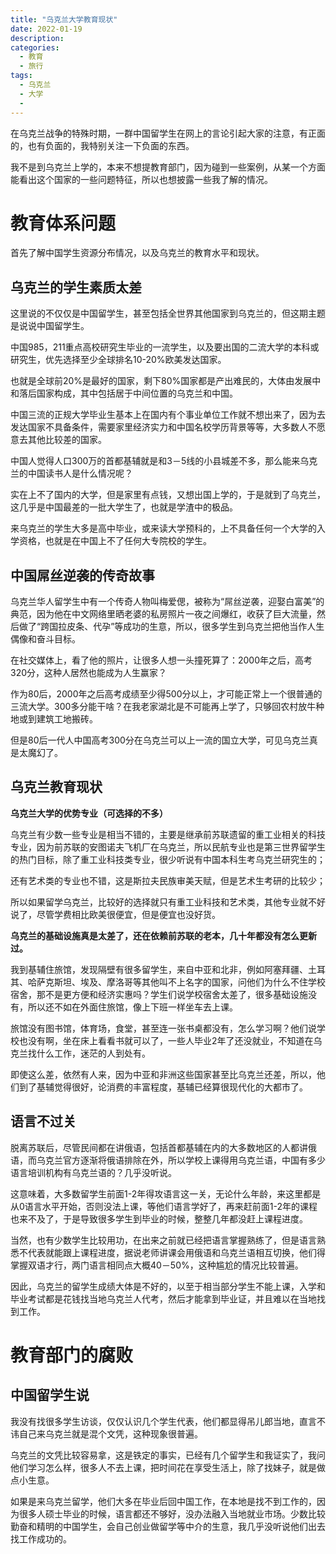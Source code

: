 ```yaml
---
title: "乌克兰大学教育现状"
date: 2022-01-19
description: 
categories:
  - 教育
  - 旅行
tags:
  - 乌克兰
  - 大学
  - 
---
```


在乌克兰战争的特殊时期，一群中国留学生在网上的言论引起大家的注意，有正面的，也有负面的，我特别关注一下负面的东西。

我不是到乌克兰上学的，本来不想提教育部门，因为碰到一些案例，从某一个方面能看出这个国家的一些问题特征，所以也想披露一些我了解的情况。

# **教育体系问题**

首先了解中国学生资源分布情况，以及乌克兰的教育水平和现状。

## 乌克兰的学生素质太差

这里说的不仅仅是中国留学生，甚至包括全世界其他国家到乌克兰的，但这期主题是说说中国留学生。

中国985，211重点高校研究生毕业的一流学生，以及要出国的二流大学的本科或研究生，优先选择至少全球排名10-20%欧美发达国家。

也就是全球前20%是最好的国家，剩下80%国家都是产出难民的，大体由发展中和落后国家构成，其中包括居于中间位置的乌克兰和中国。

中国三流的正规大学毕业生基本上在国内有个事业单位工作就不想出来了，因为去发达国家不具备条件，需要家里经济实力和中国名校学历背景等等，大多数人不愿意去其他比较差的国家。

中国人觉得人口300万的首都基辅就是和3－5线的小县城差不多，那么能来乌克兰的中国读书人是什么情况呢？

实在上不了国内的大学，但是家里有点钱，又想出国上学的，于是就到了乌克兰，这几乎是中国最差的一批大学生了，也就是学渣中的极品。

来乌克兰的学生大多是高中毕业，或来读大学预科的，上不具备任何一个大学的入学资格，也就是在中国上不了任何大专院校的学生。

## 中国屌丝逆袭的传奇故事

乌克兰华人留学生中有一个传奇人物叫梅爱偲，被称为“屌丝逆袭，迎娶白富美”的典范，因为他在中文网络里晒老婆的私房照片一夜之间爆红，收获了巨大流量，然后做了“跨国拉皮条、代孕”等成功的生意，所以，很多学生到乌克兰把他当作人生偶像和奋斗目标。

在社交媒体上，看了他的照片，让很多人想一头撞死算了：2000年之后，高考320分，这种人居然也能成为人生赢家？

作为80后，2000年之后高考成绩至少得500分以上，才可能正常上一个很普通的三流大学。300多分能干啥？在我老家湖北是不可能再上学了，只够回农村放牛种地或到建筑工地搬砖。

但是80后一代人中国高考300分在乌克兰可以上一流的国立大学，可见乌克兰真是太魔幻了。

## 乌克兰教育现状

**乌克兰大学的优势专业（可选择的不多）**

乌克兰有少数一些专业是相当不错的，主要是继承前苏联遗留的重工业相关的科技专业，因为前苏联的安图诺夫飞机厂在乌克兰，所以民航专业也是第三世界留学生的热门目标，除了重工业科技类专业，很少听说有中国本科生考乌克兰研究生的；

还有艺术类的专业也不错，这是斯拉夫民族审美天赋，但是艺术生考研的比较少；

所以如果留学乌克兰，比较好的选择就只有重工业科技和艺术类，其他专业就不好说了，尽管学费相比欧美很便宜，但是便宜也没好货。

**乌克兰的基础设施真是太差了，还在依赖前苏联的老本，几十年都没有怎么更新过。**

我到基辅住旅馆，发现隔壁有很多留学生，来自中亚和北非，例如阿塞拜疆、土耳其、哈萨克斯坦、埃及、摩洛哥等其他叫不上名字的国家，问他们为什么不住学校宿舍，那不是更方便和经济实惠吗？学生们说学校宿舍太差了，很多基础设施没有，所以还不如在外面住旅馆，像上下班一样坐车去上课。

旅馆没有图书馆，体育场，食堂，甚至连一张书桌都没有，怎么学习啊？他们说学校也没有啊，坐在床上看看书就可以了，一些人毕业2年了还没就业，不知道在乌克兰找什么工作，迷茫的人到处有。

即使这么差，依然有人来，因为中亚和非洲这些国家甚至比乌克兰还差，所以，他们到了基辅觉得很好，论消费的丰富程度，基辅已经算很现代化的大都市了。

## 语言不过关

脱离苏联后，尽管民间都在讲俄语，包括首都基辅在内的大多数地区的人都讲俄语，而乌克兰官方逐渐将俄语排除在外，所以学校上课得用乌克兰语，中国有多少语言培训机构有乌克兰语的？几乎没听说。

这意味着，大多数留学生前面1-2年得攻语言这一关，无论什么年龄，来这里都是从0语言水平开始，否则没法上课，等他们语言学好了，再来赶前面1-2年的课程也来不及了，于是导致很多学生到毕业的时候，整整几年都没赶上课程进度。

当然，也有少数学生比较用功，在出来之前就已经把语言掌握熟练了，但是语言熟悉不代表就能跟上课程进度，据说老师讲课会用俄语和乌克兰语相互切换，他们得掌握双语才行，两门语言相同点大概40－50%，这种尴尬的情况比较普遍。

因此，乌克兰的留学生成绩大体是不好的，以至于相当部分学生不能上课，入学和毕业考试都是花钱找当地乌克兰人代考，然后才能拿到毕业证，并且难以在当地找到工作。

# 教育部门的腐败

## **中国留学生说**

我没有找很多学生访谈，仅仅认识几个学生代表，他们都显得吊儿郎当地，直言不讳自己来乌克兰就是混个文凭，这种现象很普遍。

乌克兰的文凭比较容易拿，这是铁定的事实，已经有几个留学生和我证实了，我问他们学习怎么样，很多人不去上课，把时间花在享受生活上，除了找妹子，就是做点小生意。 

如果是来乌克兰留学，他们大多在毕业后回中国工作，在本地是找不到工作的，因为很多人硕士毕业的时候，语言都还不够好，没办法融入当地就业市场。少数比较勤奋和精明的中国学生，会自己创业做留学等中介的生意，我几乎没听说他们出去找工作成功的。

